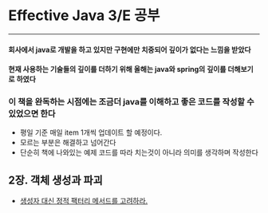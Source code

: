 # Effective Java 3/E 공부
------------------------------

#### 회사에서 java로 개발을 하고 있지만 구현에만 치중되어 깊이가 없다는 느낌을 받았다
#### 현재 사용하는 기술들의 깊이를 더하기 위해 올해는 java와 spring의 깊이를 더해보기로 하였다

### 이 책을 완독하는 시점에는 조금더 java를 이해하고 좋은 코드를 작성할 수 있었으면 한다

* 평일 기준 매일 item 1개씩 업데이트 할 예정이다.
* 모르는 부분은 해결하고 넘어간다
* 단순히 책에 나와있는 예제 코드를 따라 치는것이 아니라 의미를 생각하며 작성한다

## 2장. 객체 생성과 파괴
  
  * [생성자 대신 정적 팩터리 메서드를 고려하라.](https://github.com/sanghunDev/study-effective-java/tree/master/src/chapter2/item1)
